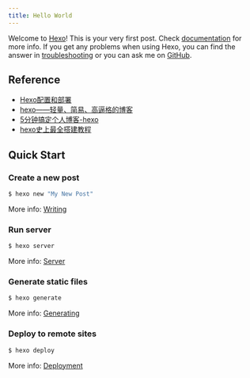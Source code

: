 ```yaml
---
title: Hello World
---
```

Welcome to [Hexo](https://hexo.io/)! This is your very first post. Check [documentation](https://hexo.io/docs/) for more info. If you get any problems when using Hexo, you can find the answer in [troubleshooting](https://hexo.io/docs/troubleshooting.html) or you can ask me on [GitHub](https://github.com/hexojs/hexo/issues).

## Reference

- [Hexo配置和部署](https://my.oschina.net/u/2935389/blog/754615)
- [hexo——轻量、简易、高逼格的博客](https://www.jianshu.com/p/1c888a6b8297?utm_source=oschina-app)
- [5分钟搞定个人博客-hexo](https://www.jianshu.com/p/390f202c5b0e)
- [hexo史上最全搭建教程](https://blog.csdn.net/sinat_37781304/article/details/82729029)

## Quick Start

### Create a new post

``` bash
$ hexo new "My New Post"
```

More info: [Writing](https://hexo.io/docs/writing.html)

### Run server

``` bash
$ hexo server
```

More info: [Server](https://hexo.io/docs/server.html)

### Generate static files

``` bash
$ hexo generate
```

More info: [Generating](https://hexo.io/docs/generating.html)

### Deploy to remote sites

``` bash
$ hexo deploy
```

More info: [Deployment](https://hexo.io/docs/deployment.html)
